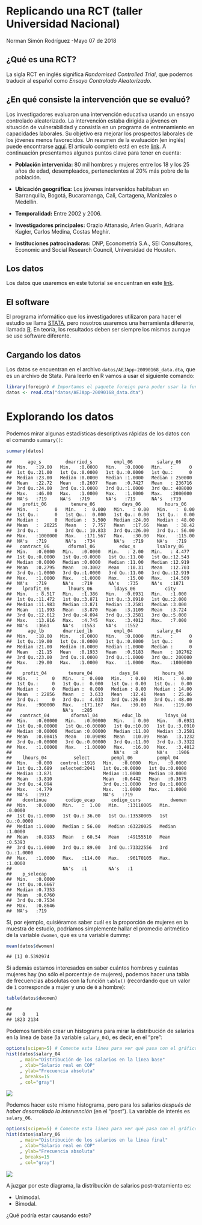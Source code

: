 Replicando una RCT (taller Universidad Nacional)
================
Norman Simón Rodríguez
-Mayo 07 de 2018

¿Qué es una RCT?
----------------

La sigla RCT en inglés significa *Randomised Controlled Trial*, que
podemos traducir al español como *Ensayo Controlado Aleatorizado*.

¿En qué consiste la intervención que se evaluó?
-----------------------------------------------

Los investigadores evaluaron una intervención educativa usando un ensayo
controlado aleatorizado. La intervención estaba dirigida a jóvenes en
situación de vulnerabilidad y consistía en un programa de entrenamiento
en capacidades laborales. Su objetivo era mejorar los prospectos
laborales de los jóvenes menos favorecidos. Un resumen de la evaluación
(en inglés) puede encontrarse
[aquí](https://www.povertyactionlab.org/evaluation/vocational-training-disadvantaged-youth-colombia).
El artículo completo está en este
[link](https://www.povertyactionlab.org/sites/default/files/publications/472%20-%20training%20disadvantaged%20youth%20in%20Colombia%20July2011%20AEA.pdf).
A continuación presentamos algunos puntos clave para tener en cuenta:

-   **Población intervenida:** 80 mil hombres y mujeres entre los 18 y
    los 25 años de edad, desempleados, pertenecientes al 20% más pobre
    de la población.

-   **Ubicación geográfica:** Los jóvenes intervenidos habitaban en
    Barranquilla, Bogotá, Bucaramanga, Cali, Cartagena, Manizales o
    Medellín.

-   **Temporalidad:** Entre 2002 y 2006.

-   **Investigadores principales:** Orazio Attanasio, Arlen Guarín,
    Adriana Kugler, Carlos Medina, Costas Meghir.

-   **Instituciones patrocinadoras:** DNP, Econometría S.A., SEI
    Consultores, Economic and Social Research Council, Universidad de
    Houston.

Los datos
---------

Los datos que usaremos en este tutorial se encuentran en este
[link](https://www.aeaweb.org/articles?id=10.1257/app.3.3.188).

El software
-----------

El programa informático que los investigadores utilizaron para hacer el
estudio se llama [STATA](https://www.stata.com/), pero nosotros usaremos
una herramienta diferente, llamada [R](https://www.r-project.org/). En
teoría, los resultados deben ser siempre los mismos aunque se use
software diferente.

Cargando los datos
------------------

Los datos se encuentran en el archivo `datos/AEJApp-20090168_data.dta`,
que es un archivo de Stata. Para leerlo en R vamos a usar el siguiente
comando:

``` r
library(foreign) # Importamos el paquete foreign para poder usar la función read.dta()
datos <- read.dta("datos/AEJApp-20090168_data.dta")
```

Explorando los datos
====================

Podemos mirar algunas estadísticas descriptivas rápidas de los datos con
el comando `summary()`:

``` r
summary(datos)
```

    ##      age_s         dmarried_s        empl_06         salary_06      
    ##  Min.   :19.00   Min.   :0.0000   Min.   :0.0000   Min.   :      0  
    ##  1st Qu.:21.00   1st Qu.:0.0000   1st Qu.:0.0000   1st Qu.:      0  
    ##  Median :23.00   Median :0.0000   Median :1.0000   Median : 250000  
    ##  Mean   :22.72   Mean   :0.2607   Mean   :0.7427   Mean   : 236716  
    ##  3rd Qu.:24.00   3rd Qu.:1.0000   3rd Qu.:1.0000   3rd Qu.: 408000  
    ##  Max.   :46.00   Max.   :1.0000   Max.   :1.0000   Max.   :2000000  
    ##  NA's   :719     NA's   :719      NA's   :719      NA's   :719      
    ##    profit_06         tenure_06          days_06         hours_06     
    ##  Min.   :      0   Min.   :  0.000   Min.   : 0.00   Min.   :  0.00  
    ##  1st Qu.:      0   1st Qu.:  0.000   1st Qu.: 0.00   1st Qu.:  0.00  
    ##  Median :      0   Median :  3.500   Median :24.00   Median : 48.00  
    ##  Mean   :  20225   Mean   :  7.757   Mean   :17.66   Mean   : 38.42  
    ##  3rd Qu.:      0   3rd Qu.: 10.833   3rd Qu.:26.00   3rd Qu.: 56.00  
    ##  Max.   :1000000   Max.   :171.567   Max.   :30.00   Max.   :115.00  
    ##  NA's   :719       NA's   :734       NA's   :719     NA's   :719     
    ##   contract_06       dformal_06         educ_s        lsalary_06    
    ##  Min.   :0.0000   Min.   :0.0000   Min.   : 2.00   Min.   : 4.477  
    ##  1st Qu.:0.0000   1st Qu.:0.0000   1st Qu.:11.00   1st Qu.:12.543  
    ##  Median :0.0000   Median :0.0000   Median :11.00   Median :12.919  
    ##  Mean   :0.2795   Mean   :0.3002   Mean   :10.31   Mean   :12.703  
    ##  3rd Qu.:1.0000   3rd Qu.:1.0000   3rd Qu.:11.00   3rd Qu.:12.919  
    ##  Max.   :1.0000   Max.   :1.0000   Max.   :15.00   Max.   :14.509  
    ##  NA's   :719      NA's   :719      NA's   :735     NA's   :1871    
    ##    lprofit_06       lhours_06        ldays_06           city      
    ##  Min.   : 8.517   Min.   :1.386   Min.   :0.6931   Min.   :1.000  
    ##  1st Qu.:11.472   1st Qu.:3.871   1st Qu.:3.0910   1st Qu.:2.000  
    ##  Median :11.983   Median :3.871   Median :3.2581   Median :3.000  
    ##  Mean   :11.993   Mean   :3.870   Mean   :3.1109   Mean   :3.724  
    ##  3rd Qu.:12.612   3rd Qu.:4.094   3rd Qu.:3.2581   3rd Qu.:5.000  
    ##  Max.   :13.816   Max.   :4.745   Max.   :3.4012   Max.   :7.000  
    ##  NA's   :3661     NA's   :1553    NA's   :1552                    
    ##      age_lb       dmarried_lb        empl_04         salary_04      
    ##  Min.   :18.00   Min.   :0.0000   Min.   :0.0000   Min.   :      0  
    ##  1st Qu.:19.00   1st Qu.:0.0000   1st Qu.:0.0000   1st Qu.:      0  
    ##  Median :21.00   Median :0.0000   Median :1.0000   Median :      0  
    ##  Mean   :21.15   Mean   :0.1933   Mean   :0.5183   Mean   : 102762  
    ##  3rd Qu.:23.00   3rd Qu.:0.0000   3rd Qu.:1.0000   3rd Qu.: 200000  
    ##  Max.   :29.00   Max.   :1.0000   Max.   :1.0000   Max.   :1000000  
    ##                                                                     
    ##    profit_04        tenure_04          days_04         hours_04     
    ##  Min.   :     0   Min.   :  0.000   Min.   : 0.00   Min.   :  0.00  
    ##  1st Qu.:     0   1st Qu.:  0.000   1st Qu.: 0.00   1st Qu.:  0.00  
    ##  Median :     0   Median :  0.000   Median : 8.00   Median : 14.00  
    ##  Mean   : 22856   Mean   :  3.633   Mean   :12.41   Mean   : 25.86  
    ##  3rd Qu.:     0   3rd Qu.:  4.033   3rd Qu.:26.00   3rd Qu.: 48.00  
    ##  Max.   :900000   Max.   :171.167   Max.   :30.00   Max.   :119.00  
    ##                   NA's   :285                                       
    ##   contract_04        dformal_04         educ_lb         ldays_04     
    ##  Min.   :0.00000   Min.   :0.00000   Min.   : 0.00   Min.   :0.6931  
    ##  1st Qu.:0.00000   1st Qu.:0.00000   1st Qu.:10.00   1st Qu.:3.0910  
    ##  Median :0.00000   Median :0.00000   Median :11.00   Median :3.2581  
    ##  Mean   :0.08415   Mean   :0.09098   Mean   :10.09   Mean   :3.1232  
    ##  3rd Qu.:0.00000   3rd Qu.:0.00000   3rd Qu.:11.00   3rd Qu.:3.3322  
    ##  Max.   :1.00000   Max.   :1.00000   Max.   :16.00   Max.   :3.4012  
    ##                                      NA's   :8       NA's   :1906    
    ##    lhours_04          select        pempl_06         pempl_04     
    ##  Min.   :0.000   control :1916   Min.   :0.0000   Min.   :0.0000  
    ##  1st Qu.:3.689   selected:2041   1st Qu.:0.0000   1st Qu.:0.0000  
    ##  Median :3.871                   Median :1.0000   Median :0.0000  
    ##  Mean   :3.810                   Mean   :0.6442   Mean   :0.3675  
    ##  3rd Qu.:4.094                   3rd Qu.:1.0000   3rd Qu.:1.0000  
    ##  Max.   :4.779                   Max.   :1.0000   Max.   :1.0000  
    ##  NA's   :1912                    NA's   :719                      
    ##    dcontinue       codigo_ecap      codigo_curs           dwomen      
    ##  Min.   :0.0000   Min.   :  1.00   Min.   :13110005   Min.   :0.0000  
    ##  1st Qu.:1.0000   1st Qu.: 36.00   1st Qu.:13530005   1st Qu.:0.0000  
    ##  Median :1.0000   Median : 56.00   Median :63220025   Median :1.0000  
    ##  Mean   :0.8183   Mean   : 60.54   Mean   :49155510   Mean   :0.5393  
    ##  3rd Qu.:1.0000   3rd Qu.: 89.00   3rd Qu.:73322556   3rd Qu.:1.0000  
    ##  Max.   :1.0000   Max.   :114.00   Max.   :96170105   Max.   :1.0000  
    ##                   NA's   :1        NA's   :1                          
    ##    p_selecap     
    ##  Min.   :0.0000  
    ##  1st Qu.:0.6667  
    ##  Median :0.7353  
    ##  Mean   :0.6760  
    ##  3rd Qu.:0.7534  
    ##  Max.   :0.8646  
    ##  NA's   :719

Si, por ejemplo, quisiéramos saber cuál es la proporción de mujeres en
la muestra de estudio, podríamos simplemente hallar el promedio
aritmético de la variable `dwomen`, que es una variable dummy:

``` r
mean(datos$dwomen)
```

    ## [1] 0.5392974

Si además estamos interesados en saber cuántos hombres y cuántas mujeres
hay (no sólo el porcentaje de mujeres), podemos hacer una tabla de
frecuencias absolutas con la función `table()` (recordando que un valor
de `1` corresponde a mujer y uno de `0` a hombre):

``` r
table(datos$dwomen)
```

    ## 
    ##    0    1 
    ## 1823 2134

Podemos también crear un histograma para mirar la distribución de
salarios en la línea de base (la variable `salary_04`), es decir, en el
“pre”:

``` r
options(scipen=5) # Comente esta línea para ver qué pasa con el gráfico.
hist(datos$salary_04
     , main="Distribución de los salarios en la línea base"
     , xlab="Salario real en COP"
     , ylab="Frecuencia absoluta"
     , breaks=15
     , col="gray")
```

![](README_files/figure-markdown_github-ascii_identifiers/unnamed-chunk-5-1.png)

Podemos hacer este mismo histograma, pero para los salarios *después de
haber desarrollado la intervención* (en el “post”). La variable de
interés es `salary_06`.

``` r
options(scipen=5) # Comente esta línea para ver qué pasa con el gráfico.
hist(datos$salary_06
     , main="Distribución de los salarios en la línea final"
     , xlab="Salario real en COP"
     , ylab="Frecuencia absoluta"
     , breaks=15
     , col="gray")
```

![](README_files/figure-markdown_github-ascii_identifiers/unnamed-chunk-6-1.png)

A juzgar por este diagrama, la distribución de salarios post-tratamiento
es:

-   Unimodal.
-   Bimodal.

¿Qué podría estar causando esto?
